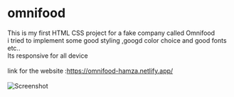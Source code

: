 # omnifood
This is my first HTML CSS project for a fake company called Omnifood </br> 
i tried to implement some good styling ,googd color choice and good fonts etc..</br>
Its responsive for all device
</br>
</br>
link for the website :https://omnifood-hamza.netlify.app/
</br>
</br>
![Screenshot](OMNIFOOD.png)</br>


